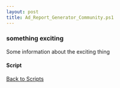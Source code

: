 ```yaml
---
layout: post
title: Ad_Report_Generator_Community.ps1
---
```


### something exciting

Some information about the exciting thing

#### Script

<script src="https://gist-it.appspot.com/github.com/BanterBoy/scripts-blog/blob/master/PowerShell/scripts/activeDirectory/Ad_Report_Generator_Community.ps1"></script>

<a href="/menu/_pages/scripts.html">Back to Scripts</a>
